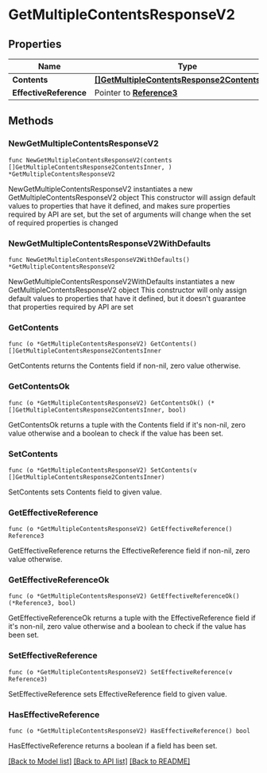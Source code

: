 # GetMultipleContentsResponseV2

## Properties

Name | Type | Description | Notes
------------ | ------------- | ------------- | -------------
**Contents** | [**[]GetMultipleContentsResponse2ContentsInner**](GetMultipleContentsResponse2ContentsInner.md) |  | 
**EffectiveReference** | Pointer to [**Reference3**](Reference3.md) |  | [optional] 

## Methods

### NewGetMultipleContentsResponseV2

`func NewGetMultipleContentsResponseV2(contents []GetMultipleContentsResponse2ContentsInner, ) *GetMultipleContentsResponseV2`

NewGetMultipleContentsResponseV2 instantiates a new GetMultipleContentsResponseV2 object
This constructor will assign default values to properties that have it defined,
and makes sure properties required by API are set, but the set of arguments
will change when the set of required properties is changed

### NewGetMultipleContentsResponseV2WithDefaults

`func NewGetMultipleContentsResponseV2WithDefaults() *GetMultipleContentsResponseV2`

NewGetMultipleContentsResponseV2WithDefaults instantiates a new GetMultipleContentsResponseV2 object
This constructor will only assign default values to properties that have it defined,
but it doesn't guarantee that properties required by API are set

### GetContents

`func (o *GetMultipleContentsResponseV2) GetContents() []GetMultipleContentsResponse2ContentsInner`

GetContents returns the Contents field if non-nil, zero value otherwise.

### GetContentsOk

`func (o *GetMultipleContentsResponseV2) GetContentsOk() (*[]GetMultipleContentsResponse2ContentsInner, bool)`

GetContentsOk returns a tuple with the Contents field if it's non-nil, zero value otherwise
and a boolean to check if the value has been set.

### SetContents

`func (o *GetMultipleContentsResponseV2) SetContents(v []GetMultipleContentsResponse2ContentsInner)`

SetContents sets Contents field to given value.


### GetEffectiveReference

`func (o *GetMultipleContentsResponseV2) GetEffectiveReference() Reference3`

GetEffectiveReference returns the EffectiveReference field if non-nil, zero value otherwise.

### GetEffectiveReferenceOk

`func (o *GetMultipleContentsResponseV2) GetEffectiveReferenceOk() (*Reference3, bool)`

GetEffectiveReferenceOk returns a tuple with the EffectiveReference field if it's non-nil, zero value otherwise
and a boolean to check if the value has been set.

### SetEffectiveReference

`func (o *GetMultipleContentsResponseV2) SetEffectiveReference(v Reference3)`

SetEffectiveReference sets EffectiveReference field to given value.

### HasEffectiveReference

`func (o *GetMultipleContentsResponseV2) HasEffectiveReference() bool`

HasEffectiveReference returns a boolean if a field has been set.


[[Back to Model list]](../README.md#documentation-for-models) [[Back to API list]](../README.md#documentation-for-api-endpoints) [[Back to README]](../README.md)



